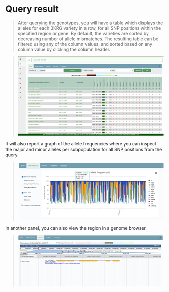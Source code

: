 # Query result

> After querying the genotypes, you will have a table which displays the
> alleles for each 3KRG variety in a row, for all SNP positions within
> the specified region or gene. By default, the varieties are sorted by
> decreasing number of allele mismatches. The resulting table can be
> filtered using any of the column values, and sorted based on any
> column value by clicking the column header.

> ![](img/image3.png)
<!-- <img src="img/image3.png"
style="width:6.94683in;height:3.49479in" /> -->

It will also report a graph of the allele frequencies where you can
inspect the major and minor alleles per subpopulation for all SNP
positions from the query.

> ![](img/image4.png)
<!-- <img src="img/image4.png"
style="width:6.5in;height:2.59722in" /> -->

In another panel, you can also view the region in a genome browser.

> ![](img/image5.png)
<!-- <img src="img/image5.png"
style="width:6.5in;height:2.29167in" /> -->
